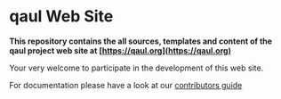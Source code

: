 # qaul Web Site

**This repository contains the all sources, templates and content of the
qaul project web site at [https://qaul.org](https://qaul.org)**

Your very welcome to participate in the development of this web site.

For documentation please have a look at our [contributors guide](https://docs.qaul.org/web-site/_intro.html)
